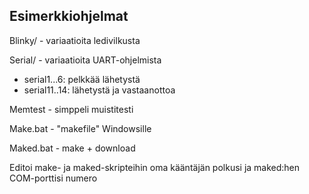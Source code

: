 ## Esimerkkiohjelmat

Blinky/ - variaatioita ledivilkusta

Serial/ - variaatioita UART-ohjelmista
- serial1...6: pelkkää lähetystä
- serial11..14: lähetystä ja vastaanottoa

Memtest - simppeli muistitesti

Make.bat - "makefile" Windowsille

Maked.bat - make + download

Editoi make- ja maked-skripteihin oma kääntäjän polkusi ja maked:hen COM-porttisi numero

